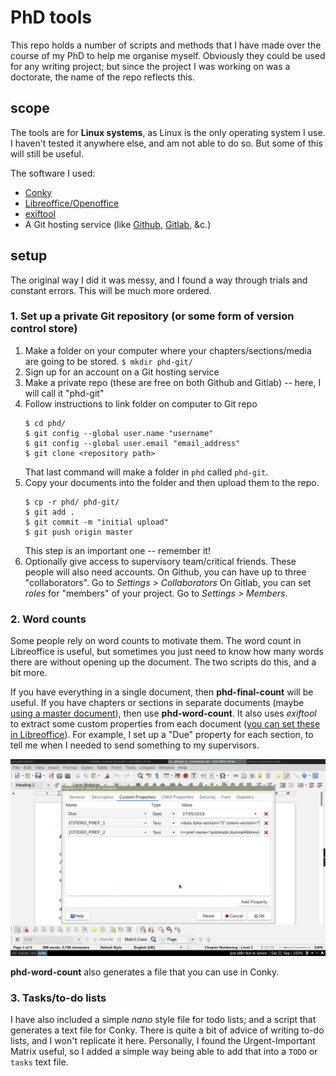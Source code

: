# PhD tools

This repo holds a number of scripts and methods that I have made over the course of my PhD to help me organise myself. Obviously they could be used for any writing project; but since the project I was working on was a doctorate, the name of the repo reflects this.

## scope

The tools are for **Linux systems**, as Linux is the only operating system I use. I haven't tested it anywhere else, and am not able to do so. But some of this will still be useful.

The software I used:

+ [Conky][co]
+ [Libreoffice/Openoffice][lo]
+ [exiftool][ex]
+ A Git hosting service (like [Github](https://github.com/), [Gitlab](https://about.gitlab.com/), &c.)

## setup

The original way I did it was messy, and I found a way through trials and constant errors. This will be much more ordered.

### 1. Set up a private Git repository (or some form of version control store)

1. Make a folder on your computer where your chapters/sections/media are going to be stored.
    ```$ mkdir phd-git/```
2. Sign up for an account on a Git hosting service
3. Make a private repo (these are free on both Github and Gitlab) -- here, I will call it "phd-git"
4. Follow instructions to link folder on computer to Git repo
    ```
    $ cd phd/  
    $ git config --global user.name "username"
    $ git config --global user.email "email_address"
    $ git clone <repository path>
    ```
    That last command will make a folder in ```phd``` called ```phd-git```.
5. Copy your documents into the folder and then upload them to the repo.
    ```
    $ cp -r phd/ phd-git/
    $ git add .
    $ git commit -m "initial upload"
    $ git push origin master
    ```
    This step is an important one -- remember it!
6. Optionally give access to supervisory team/critical friends. These people will also need accounts.
    On Github, you can have up to three "collaborators". Go to *Settings > Collaborators*
    On Gitlab, you can set *roles* for "members" of your project. Go to *Settings > Members*.
   
### 2. Word counts

Some people rely on word counts to motivate them. The word count in Libreoffice is useful, but sometimes you just need to know how many words there are without opening up the document. The two scripts do this, and a bit more.

If you have everything in a single document, then **phd-final-count** will be useful. If you have chapters or sections in separate documents (maybe [using a master document][lmd]), then use **phd-word-count**. It also uses *exiftool* to extract some custom properties from each document ([you can set these in Libreoffice][lcp]). For example, I set up a "Due" property for each section, to tell me when I needed to send something to my supervisors.

![#](screen-1569045404.jpg)

**phd-word-count** also generates a file that you can use in Conky.

### 3. Tasks/to-do lists

I have also included a simple *nano* style file for todo lists; and a script that generates a text file for Conky. There is quite a bit of advice of writing to-do lists, and I won't replicate it here. Personally, I found the Urgent-Important Matrix useful, so I added a simple way being able to add that into a `TODO` or `tasks` text file.

[co]: https://github.com/brndnmtthws/conky
[lo]: https://libreoffice.org
[ex]: https://sno.phy.queensu.ca/~phil/exiftool/
[lmd]: https://help.libreoffice.org/6.3/en-GB/text/swriter/guide/globaldoc.html?DbPAR=WRITER#bm_id3145246
[lcp]: https://help.libreoffice.org/6.3/en-GB/text/shared/guide/viewing_file_properties.html?DbPAR=SHARED#bm_id3152594
